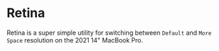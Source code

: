 # Retina

Retina is a super simple utility for switching between `Default` and `More Space`
resolution on the 2021 14" MacBook Pro.
